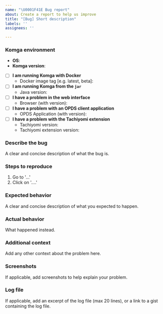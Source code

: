 ```yaml
---
name: "\U0001F41E Bug report"
about: Create a report to help us improve
title: "[Bug] Short description"
labels: ''
assignees: ''

---
```


### Komga environment
- **OS**: 
- **Komga version**: 
- [ ] **I am running Komga with Docker**
  - Docker image tag [e.g. latest, beta]: 
- [ ] **I am running Komga from the `jar`**
  - Java version: 
- [ ] **I have a problem in the web interface**
  - Browser (with version): 
- [ ] **I have a problem with an OPDS client application**
  - OPDS Application (with version): 
- [ ] **I have a problem with the Tachiyomi extension**
  - Tachiyomi version: 
  - Tachiyomi extension version: 

### Describe the bug
A clear and concise description of what the bug is.

### Steps to reproduce
1. Go to '...'
2. Click on '....'

### Expected behavior
A clear and concise description of what you expected to happen.

### Actual behavior
What happened instead.

### Additional context
Add any other context about the problem here.

### Screenshots
If applicable, add screenshots to help explain your problem.

### Log file
If applicable, add an excerpt of the log file (max 20 lines), or a link to a gist containing the log file.
